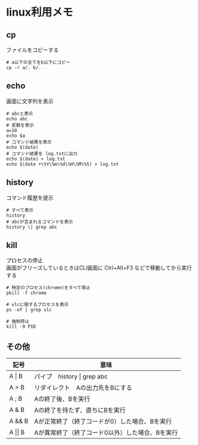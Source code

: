 # linux利用メモ

## cp
ファイルをコピーする
```
# a以下の全てをb以下にコピー
cp -r a/. b/.
```

## echo
画面に文字列を表示
```
# abcと表示
echo abc
# 変数を表示
a=10
echo $a
# コマンド結果を表示
echo $(date)
# コマンド結果を log.txtに出力
echo $(date) > log.txt
echo $(date +\%Y\%m\%d\%H\%M\%S) > log.txt
```

## history
コマンド履歴を提示
```
# すべて表示
history
# abcが含まれるコマンドを表示
history \| grep abc
```

## kill
プロセスの停止  
画面がフリーズしているときはCLI画面に Ctrl+Alt+F3 などで移動してから実行する

```
# 特定のプロセス(chrome)をすべて停止
pkill -f chrome

# vlcに関するプロセスを表示
ps -ef | grep vlc

# 強制停止
kill -9 PID
```

## その他

| 記号 | 意味 |
| - | - |
| A \| B | パイプ　history \| grep abc |
| A > B | リダイレクト　Aの出力先をBにする |
| A ; B | Aの終了後、Bを実行 |
| A & B | Aの終了を待たず、直ちにBを実行 |
| A && B | Aが正常終了（終了コードが0）した場合、Bを実行 |
| A \|\| B | Aが異常終了（終了コード0以外）した場合、Bを実行 |
